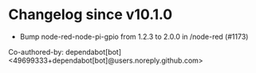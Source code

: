 # Changelog since v10.1.0
- Bump node-red-node-pi-gpio from 1.2.3 to 2.0.0 in /node-red (#1173)

Co-authored-by: dependabot[bot] <49699333+dependabot[bot]@users.noreply.github.com> 
